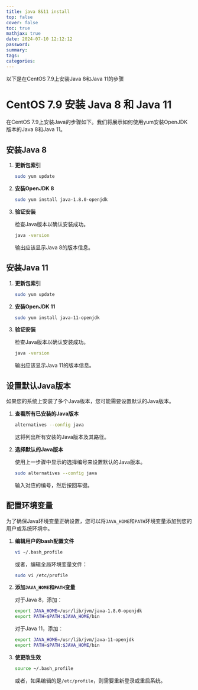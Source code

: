 ```yaml
---
title: java 8&11 install
top: false
cover: false
toc: true
mathjax: true
date: 2024-07-10 12:12:12
password:
summary:
tags:
categories:
---
```

以下是在CentOS 7.9上安装Java 8和Java 11的步骤
# CentOS 7.9 安装 Java 8 和 Java 11

在CentOS 7.9上安装Java的步骤如下。我们将展示如何使用yum安装OpenJDK版本的Java 8和Java 11。

## 安装Java 8

1. **更新包索引**

   ```bash
   sudo yum update
   ```

2. **安装OpenJDK 8**

   ```bash
   sudo yum install java-1.8.0-openjdk
   ```

3. **验证安装**

   检查Java版本以确认安装成功。

   ```bash
   java -version
   ```

   输出应该显示Java 8的版本信息。

## 安装Java 11

1. **更新包索引**

   ```bash
   sudo yum update
   ```

2. **安装OpenJDK 11**

   ```bash
   sudo yum install java-11-openjdk
   ```

3. **验证安装**

   检查Java版本以确认安装成功。

   ```bash
   java -version
   ```

   输出应该显示Java 11的版本信息。

## 设置默认Java版本

如果您的系统上安装了多个Java版本，您可能需要设置默认的Java版本。

1. **查看所有已安装的Java版本**

   ```bash
   alternatives --config java
   ```

   这将列出所有安装的Java版本及其路径。

2. **选择默认的Java版本**

   使用上一步骤中显示的选择编号来设置默认的Java版本。

   ```bash
   sudo alternatives --config java
   ```

   输入对应的编号，然后按回车键。

## 配置环境变量

为了确保Java环境变量正确设置，您可以将`JAVA_HOME`和`PATH`环境变量添加到您的用户或系统环境中。

1. **编辑用户的bash配置文件**

   ```bash
   vi ~/.bash_profile
   ```

   或者，编辑全局环境变量文件：

   ```bash
   sudo vi /etc/profile
   ```

2. **添加`JAVA_HOME`和`PATH`变量**

   对于Java 8，添加：

   ```bash
   export JAVA_HOME=/usr/lib/jvm/java-1.8.0-openjdk
   export PATH=$PATH:$JAVA_HOME/bin
   ```

   对于Java 11，添加：

   ```bash
   export JAVA_HOME=/usr/lib/jvm/java-11-openjdk
   export PATH=$PATH:$JAVA_HOME/bin
   ```

3. **使更改生效**

   ```bash
   source ~/.bash_profile
   ```

   或者，如果编辑的是`/etc/profile`，则需要重新登录或重启系统。